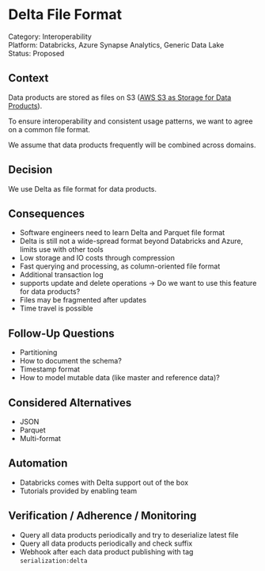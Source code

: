 # Delta File Format

Category: Interoperability  
Platform: Databricks, Azure Synapse Analytics, Generic Data Lake  
Status: Proposed

## Context

Data products are stored as files on S3 ([AWS S3 as Storage for Data Products](../../architecture-decisions/data-platform/aws-s3-as-storage-for-data-products.md)).

To ensure interoperability and consistent usage patterns, we want to agree on a common file format.

We assume that data products frequently will be combined across domains.

## Decision

We use Delta as file format for data products.

## Consequences

- Software engineers need to learn Delta and Parquet file format
- Delta is still not a wide-spread format beyond Databricks and Azure, limits use with other tools
- Low storage and IO costs through compression
- Fast querying and processing, as column-oriented file format
- Additional transaction log
- supports update and delete operations -> Do we want to use this feature for data products?
- Files may be fragmented after updates
- Time travel is possible

## Follow-Up Questions

- Partitioning
- How to document the schema?
- Timestamp format
- How to model mutable data (like master and reference data)?

## Considered Alternatives

- JSON
- Parquet
- Multi-format

## Automation

- Databricks comes with Delta support out of the box
- Tutorials provided by enabling team

## Verification / Adherence / Monitoring

- Query all data products periodically and try to deserialize latest file
- Query all data products periodically and check suffix
- Webhook after each data product publishing with tag `serialization:delta`


